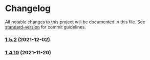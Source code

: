 # Changelog

All notable changes to this project will be documented in this file. See [standard-version](https://github.com/conventional-changelog/standard-version) for commit guidelines.

### [1.5.2](https://github.com/koatty/koatty_store/compare/v1.4.10...v1.5.2) (2021-12-02)

### [1.4.10](https://github.com/koatty/koatty_store/compare/v1.4.8...v1.4.10) (2021-11-20)

